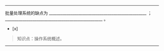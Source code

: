 ---
批量处理系统的缺点为 __________________________________________________ ；
__________________________________________________ 。
- [x]  

> 知识点：操作系统概述。

---